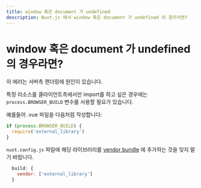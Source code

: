 ```yaml
---
title: window 혹은 document 가 undefined
description: Nuxt.js 에서 window 혹은 document 가 undefined 의 경우라면?
---
```


<!-- title: Window or Document undefined -->
<!-- description: Window or Document undefined with Nuxt.js? -->

<!-- # Window or Document undefined? -->

# window 혹은 document 가 undefined 의 경우라면?

<!-- This is due to the server-side rendering. -->

이 에러는 서버측 랜더링에 원인이 있습니다.

<!-- If you need to specify that you want to import a resource only on the client-side, you need to use the `process.BROWSER_BUILD` variable. -->

특정 리소스를 클라이언트측에서만 import를 하고 싶은 경우에는 `process.BROWSER_BUILD` 변수를 사용할 필요가 있습니다.

<!-- For example, in your .vue file: -->

예를들어 .vue 파일을 다음처럼 작성합니다:

```js
if (process.BROWSER_BUILD) {
  require('external_library')
}
```

<!-- Don't forget to add your library in the [vendor bundle](/api/configuration-build#build-vendor) in your `nuxt.config.js`: -->

`nuxt.config.js` 파일에 해당 라이브러리를 [vendor bundle](/api/configuration-build#vendor) 에 추가하는 것을 잊지 말기 바랍니다.

```js
  build: {
    vendor: ['external_library']
  }
```

